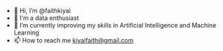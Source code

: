 - 👋 Hi, I’m @faithkiyai
- 👀 I'm a data enthusiast
- 🌱 I’m currently improving my skills in Artificial Intelligence and Machine Learning
- 📫 How to reach me kiyaifaith@gmail.com

<!---
faithkiyai/faithkiyai is a ✨ special ✨ repository because its `README.md` (this file) appears on your GitHub profile.
You can click the Preview link to take a look at your changes.
--->
